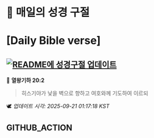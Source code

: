 # 🙏 매일의 성경 구절
# [Daily Bible verse]
## [![README에 성경구절 업데이트](https://github.com/DONGSUKA/first_test/actions/workflows/update-readme-bible.yml/badge.svg)](https://github.com/DONGSUKA/first_test/actions/workflows/update-readme-bible.yml)
<!-- START_BIBLE_VERSE -->
📖 **열왕기하 20:2**
> 히스기야가 낯을 벽으로 향하고 여호와께 기도하여 이르되

🕊️ _업데이트 시각: 2025-09-21 01:17:18 KST_
  <!-- END_BIBLE_VERSE -->
## GITHUB_ACTION
